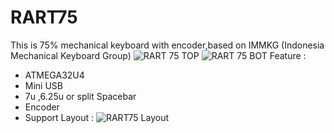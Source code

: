 # RART75
This is 75% mechanical keyboard with encoder,based on IMMKG (Indonesia Mechanical Keyboard Group)
![RART 75 TOP](https://user-images.githubusercontent.com/30220306/85908009-9de88a80-b83d-11ea-84e8-d1bc07e6bf38.png)
![RART 75 BOT](https://user-images.githubusercontent.com/30220306/85908024-a8a31f80-b83d-11ea-938a-4e8a45a03768.png)
Feature :
* ATMEGA32U4
* Mini USB
* 7u ,6.25u or split Spacebar
* Encoder
* Support Layout  :
![RART75 Layout](https://user-images.githubusercontent.com/30220306/85908045-b658a500-b83d-11ea-9983-8a0c13e817bb.PNG)
